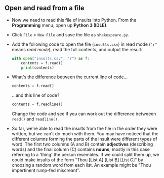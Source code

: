 ## Open and read from a file

- Now we need to read this file of insults into Python. From the **Programming** menu, open up **Python 3 (IDLE)**.

- Click `File` > `New File` and save the file as `shakespeare.py`.

- Add the following code to open the file (`insults.csv`) in read mode (`"r"` means *read mode*), read the full contents, and output the result:

    ```python
    with open("insults.csv", "r") as f:
        contents = f.read()
        print(contents)
    ```

- What's the difference between the current line of code...

  ```Python
  contents = f.read()
  ```

  ...and this line of code?

  ```Python
  contents = f.readline()
  ```

  Change the code and see if you can work out the difference betweeen `read()` and `readline()`.

- So far, we're able to read the insults from the file in the order they were written, but we can't do much with them. You may have noticed that the different columns forming the parts of the insult were different types of word. The first two columns (A and B) contain **adjectives** (describing words) and the final column (C) contains **nouns**, mostly in this case referring to a 'thing' the person resembles. If we could split them up, we could make insults of the form "Thou [List A] [List B] [List C]" by choosing a random word from each list. An example might be "Thou impertinent rump-fed miscreant".

